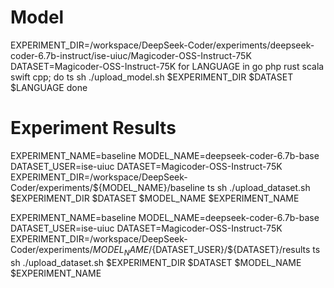 

# Model

[//]: # (cpp)

EXPERIMENT_DIR=/workspace/DeepSeek-Coder/experiments/deepseek-coder-6.7b-instruct/ise-uiuc/Magicoder-OSS-Instruct-75K
DATASET=Magicoder-OSS-Instruct-75K
for LANGUAGE in go php rust scala swift cpp; do
    ts sh ./upload_model.sh $EXPERIMENT_DIR $DATASET $LANGUAGE
done

# Experiment Results
EXPERIMENT_NAME=baseline
MODEL_NAME=deepseek-coder-6.7b-base
DATASET_USER=ise-uiuc
DATASET=Magicoder-OSS-Instruct-75K
EXPERIMENT_DIR=/workspace/DeepSeek-Coder/experiments/${MODEL_NAME}/baseline
ts sh ./upload_dataset.sh $EXPERIMENT_DIR $DATASET $MODEL_NAME $EXPERIMENT_NAME


EXPERIMENT_NAME=baseline
MODEL_NAME=deepseek-coder-6.7b-base
DATASET_USER=ise-uiuc
DATASET=Magicoder-OSS-Instruct-75K
EXPERIMENT_DIR=/workspace/DeepSeek-Coder/experiments/${MODEL_NAME}/${DATASET_USER}/${DATASET}/results
ts sh ./upload_dataset.sh $EXPERIMENT_DIR $DATASET $MODEL_NAME $EXPERIMENT_NAME